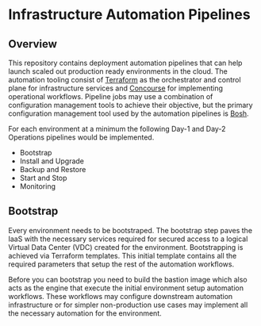 # Infrastructure Automation Pipelines

## Overview

This repository contains deployment automation pipelines that can help launch scaled out production ready environments in the cloud. The automation tooling consist of [Terraform](https://www.terraform.io/) as the orchestrator and control plane for infrastructure services and [Concourse](http://concourse-ci.org/) for implementing operational workflows. Pipeline jobs may use a combination of configuration management tools to achieve their objective, but the primary configuration management tool used by the automation pipelines is [Bosh](http://bosh.io/).

For each environment at a minimum the following Day-1 and Day-2 Operations pipelines would be implemented.

* Bootstrap
* Install and Upgrade
* Backup and Restore
* Start and Stop
* Monitoring

## Bootstrap

Every environment needs to be bootstraped. The bootstrap step paves the IaaS with the necessary services required for secured access to a logical Virtual Data Center (VDC) created for the environment. Bootstrapping is achieved via Terraform templates. This initial template contains all the required parameters that setup the rest of the automation workflows.

Before you can bootstrap you need to build the bastion image which also acts as the engine that execute the initial environment setup automation workflows. These workflows may configure downstream automation infrastructure or for simpler non-production use cases may implement all the necessary automation for the environment.
